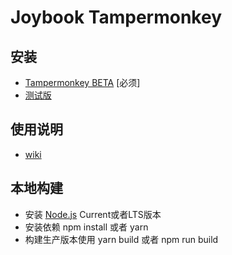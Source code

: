 # Joybook Tampermonkey

## 安装
- [Tampermonkey BETA](https://chrome.google.com/webstore/detail/tampermonkey-beta/gcalenpjmijncebpfijmoaglllgpjagf) [必须]
- [测试版](https://github.com/PC6live/joybook-tampermonkey/raw/master/dist/joybook.user.js)
## 使用说明
- [wiki](https://github.com/PC6live/joybook-tampermonkey/wiki/%E4%BD%BF%E7%94%A8)

## 本地构建
- 安装 [Node.js](https://nodejs.org) Current或者LTS版本
- 安装依赖 npm install 或者 yarn
- 构建生产版本使用 yarn build 或者 npm run build
